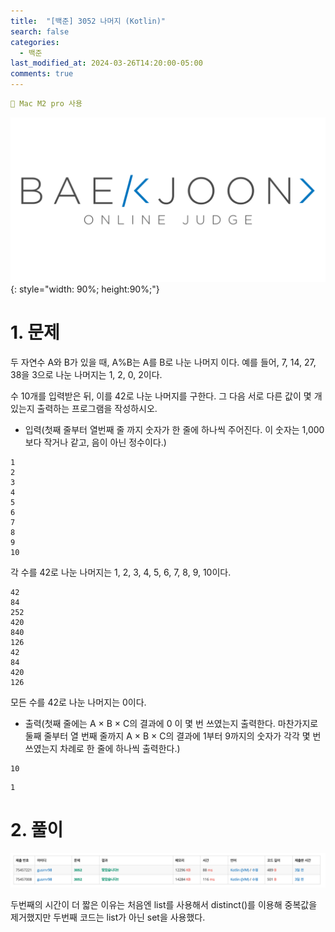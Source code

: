 ```yaml
---
title:  "[백준] 3052 나머지 (Kotlin)"
search: false
categories: 
  - 백준
last_modified_at: 2024-03-26T14:20:00-05:00
comments: true 
---
```

```yaml
📌 Mac M2 pro 사용
```
<!--
블럭 사용법
 ```yaml
```
!-->

<!-- 
[Ruby install](https://rubyinstaller.org/downloads/) 하이퍼 링크
![rubyinstaller](/assets/image/Jekll-minimal_mistakes/rubyinstaller.PNG) 이미지
<mark style='background-color: #fff5b1'>...</mark><br> 형광팬처리
<script src="https://gist.github.com/heui-yong/9f6cd0c69c8780228cbee7c9b324b2f8.js"></script> 소스코드
--> 

![BeakJoon-logo](/assets/image/BeakJoon/BaekJoon.png){: style="width: 90%; height:90%;"}

<h1>1. 문제</h1>
두 자연수 A와 B가 있을 때, A%B는 A를 B로 나눈 나머지 이다. 예를 들어, 7, 14, 27, 38을 3으로 나눈 나머지는 1, 2, 0, 2이다. 

수 10개를 입력받은 뒤, 이를 42로 나눈 나머지를 구한다. 그 다음 서로 다른 값이 몇 개 있는지 출력하는 프로그램을 작성하시오.<br>


  - 입력(첫째 줄부터 열번째 줄 까지 숫자가 한 줄에 하나씩 주어진다. 이 숫자는 1,000보다 작거나 같고, 음이 아닌 정수이다.)
  ```text
  1
  2
  3
  4
  5
  6
  7
  8
  9
  10  
  ```
  각 수를 42로 나눈 나머지는 1, 2, 3, 4, 5, 6, 7, 8, 9, 10이다.<br>
  ```text
  42
  84
  252
  420
  840
  126
  42
  84
  420
  126  
  ```
  모든 수를 42로 나눈 나머지는 0이다.<br>

  - 출력(첫째 줄에는 A × B × C의 결과에 0 이 몇 번 쓰였는지 출력한다. 마찬가지로 둘째 줄부터 열 번째 줄까지 A × B × C의 결과에 1부터 9까지의 숫자가 각각 몇 번 쓰였는지 차례로 한 줄에 하나씩 출력한다.)
  ```text
  10
  ```
  ```text
  1
  ```

<h1>2. 풀이</h1>
<script src="https://gist.github.com/heui-yong/15385b611ab81524139360f9d1030a8c.js"></script>

![beakjoon-1](/assets/image/beak_joon_3052/beak_joon_3052_1.png)<br>

두번째의 시간이 더 짧은 이유는 처음엔 list를 사용해서 distinct()를 이용해 중복값을 제거했지만 두번째 코드는 list가 아닌 set을 사용했다. 
